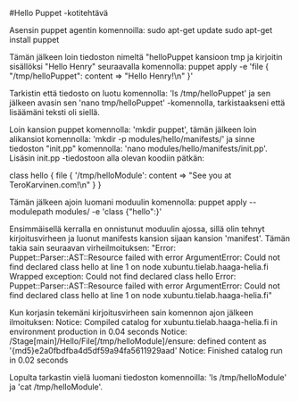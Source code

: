#Hello Puppet -kotitehtävä


Asensin puppet agentin komennoilla: 
sudo apt-get update
sudo apt-get install puppet

Tämän jälkeen loin tiedoston nimeltä "helloPuppet kansioon tmp ja kirjoitin sisällöksi "Hello Henry" seuraavalla komennolla:
puppet apply -e 'file { "/tmp/helloPuppet": content => "Hello Henry!\n" }'

Tarkistin että tiedosto on luotu komennolla: 'ls /tmp/helloPuppet' ja sen jälkeen avasin sen 'nano tmp/helloPuppet' -komennolla, tarkistaakseni että lisäämäni teksti oli siellä.

Loin kansion puppet komennolla: 'mkdir puppet', tämän jälkeen loin alikansiot komennolla: 'mkdir -p modules/hello/manifests/' ja sinne tiedoston "init.pp" komennolla: 'nano modules/hello/manifests/init.pp'.
Lisäsin init.pp -tiedostoon alla olevan koodiin pätkän:

class hello {
        file { '/tmp/helloModule':
            content => "See you at TeroKarvinen.com!\n"
        }
}

Tämän jälkeen ajoin luomani moduulin komennolla: puppet apply --modulepath modules/ -e 'class {"hello":}'

Ensimmäisellä kerralla en onnistunut moduulin ajossa, sillä olin tehnyt kirjoitusvirheen ja luonut manifests kansion sijaan kansion 'manifest'. Tämän takia sain seuraavan virheilmoituksen: 
"Error: Puppet::Parser::AST::Resource failed with error ArgumentError: Could not find declared class hello at line 1 on node xubuntu.tielab.haaga-helia.fi
Wrapped exception:
Could not find declared class hello
Error: Puppet::Parser::AST::Resource failed with error ArgumentError: Could not find declared class hello at line 1 on node xubuntu.tielab.haaga-helia.fi"

Kun korjasin tekemäni kirjoitusvirheen sain komennon ajon jälkeen ilmoituksen: 
Notice: Compiled catalog for xubuntu.tielab.haaga-helia.fi in environment production in 0.04 seconds
Notice: /Stage[main]/Hello/File[/tmp/helloModule]/ensure: defined content as '{md5}e2a0fbdfba4d5df59a94fa5611929aad'
Notice: Finished catalog run in 0.02 seconds

Lopulta tarkastin vielä luomani tiedoston komennoilla: 'ls /tmp/helloModule' ja 'cat /tmp/helloModule'.
